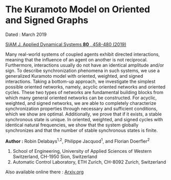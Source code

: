 # The Kuramoto Model on Oriented and Signed Graphs

Dated : March 2019

[SIAM J. Applied Dynamical Systems **80** , 458-480 (2019)](https://epubs.siam.org/doi/10.1137/18M1203055)

Many real-world systems of coupled agents exhibit directed interactions, meaning that the influence of an agent on another is not reciprocal. Furthermore, interactions usually do not have an identical amplitude and/or sign. To describe synchronization phenomena in such systems, we use a generalized Kuramoto model with oriented, weighted, and signed interactions. Taking a bottom-up approach, we investigate the simplest possible oriented networks, namely, acyclic oriented networks and oriented cycles. These two types of networks are fundamental building blocks from which many general oriented networks can be constructed. For acyclic, weighted, and signed networks, we are able to completely characterize synchronization properties through necessary and sufficient conditions, which we show are optimal. Additionally, we prove that if it exists, a stable synchronous state is unique. In oriented, weighted, and signed cycles with identical natural frequencies, we show that the system globally synchronizes and that the number of stable synchronous states is finite.

**Author :** Robin Delabays<sup>1,2</sup>, Philippe Jacquod<sup>1</sup>, and Florian Doerfler<sup>2</sup>
1) School of Engineering, University of Applied Sciences of Western Switzerland, CH-1950 Sion, Switzerland
2) Automatic Control Laboratory, ETH Zurich, CH-8092 Zurich, Switzerland


Also available online there : [Arxiv.org](https://arxiv.org/abs/1807.11410)
